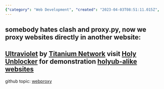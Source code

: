 ```yaml
---
{"category": "Web Development", "created": "2023-04-03T08:51:11.015Z", "date": "2023-04-03 08:51:11", "description": "Introducing a new method for proxying websites directly within another website using the Ultraviolet project from Titanium Network, demonstrated through Holy Unblocker's website. Includes links to holyub-alike websites and related GitHub topics.", "modified": "2023-04-06T03:21:38.581Z", "tags": ["proxy", "websites", "Ultraviolet", "Titanium Network", "Holy Unblocker", "GitHub", "Web development"], "title": "Webproxy, clash, proxy.py"}
---
```

somebody hates clash and proxy.py, now we proxy websites directly in another website:
----
[Ultraviolet](https://github.com/titaniumnetwork-dev/Ultraviolet) by [Titanium Network](https://titaniumnetwork.org/setup)
visit [Holy Unblocker](https://github.com/holy-unblocker/website) for demonstration
[holyub-alike websites](https://sitelike.org/similar/holyubofficial.net)
----
github topic: [webproxy](https://github.com/topics/webproxy)